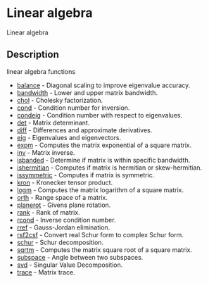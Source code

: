# Linear algebra

Linear algebra

## Description

linear algebra functions

- [balance](balance.md) - Diagonal scaling to improve eigenvalue accuracy.
- [bandwidth](bandwidth.md) - Lower and upper matrix bandwidth.
- [chol](chol.md) - Cholesky factorization.
- [cond](cond.md) - Condition number for inversion.
- [condeig](condeig.md) - Condition number with respect to eigenvalues.
- [det](det.md) - Matrix determinant.
- [diff](diff.md) - Differences and approximate derivatives.
- [eig](eig.md) - Eigenvalues and eigenvectors.
- [expm](expm.md) - Computes the matrix exponential of a square matrix.
- [inv](inv.md) - Matrix inverse.
- [isbanded](isbanded.md) - Determine if matrix is within specific bandwidth.
- [ishermitian](ishermitian.md) - Computes if matrix is hermitian or skew-hermitian.
- [issymmetric](issymmetric.md) - Computes if matrix is symmetric.
- [kron](kron.md) - Kronecker tensor product.
- [logm](logm.md) - Computes the matrix logarithm of a square matrix.
- [orth](orth.md) - Range space of a matrix.
- [planerot](planerot.md) - Givens plane rotation.
- [rank](rank.md) - Rank of matrix.
- [rcond](rcond.md) - Inverse condition number.
- [rref](rref.md) - Gauss-Jordan elimination.
- [rsf2csf](rsf2csf.md) - Convert real Schur form to complex Schur form.
- [schur](schur.md) - Schur decomposition.
- [sqrtm](sqrtm.md) - Computes the matrix square root of a square matrix.
- [subspace](subspace.md) - Angle between two subspaces.
- [svd](svd.md) - Singular Value Decomposition.
- [trace](trace.md) - Matrix trace.
